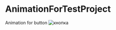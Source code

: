 # AnimationForTestProject
Animation for button
![кнопка](https://github.com/AlexShtandaruk/animationForTestProject/assets/125973696/731c7ef7-6829-4276-8a93-65faac2af377)
